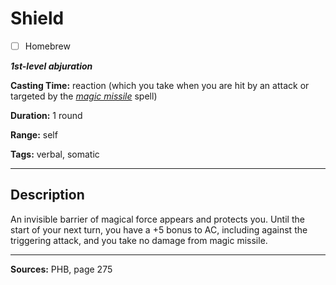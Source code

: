 # Shield

- [ ] Homebrew

***1st-level abjuration***

**Casting Time:** reaction (which you take when you are hit by an attack or targeted by the [*magic missile*](./magic-missile) spell)

**Duration:** 1 round

**Range:** self

**Tags:** verbal, somatic

---

## Description
An invisible barrier of magical force appears and protects you.
Until the start of your next turn, you have a +5 bonus to AC, including against the triggering attack, and you take no damage from magic missile.

---

**Sources:** PHB, page 275
